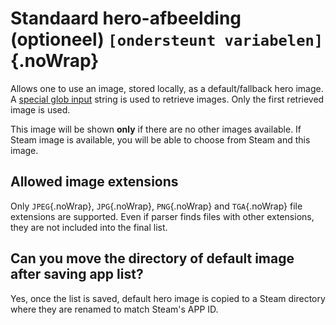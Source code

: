 # Standaard hero-afbeelding (optioneel) `[ondersteunt variabelen]`{.noWrap}

Allows one to use an image, stored locally, as a default/fallback hero image. A [special glob input](#special-glob-input) string is used to retrieve images. Only the first retrieved image is used.

This image will be shown **only** if there are no other images available. If Steam image is available, you will be able to choose from Steam and this image.

## Allowed image extensions

Only `JPEG`{.noWrap}, `JPG`{.noWrap}, `PNG`{.noWrap} and `TGA`{.noWrap} file extensions are supported. Even if parser finds files with other extensions, they are not included into the final list.

## Can you move the directory of default image after saving app list?

Yes, once the list is saved, default hero image is copied to a Steam directory where they are renamed to match Steam's APP ID.
